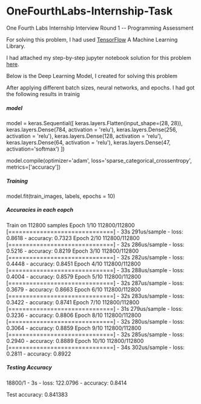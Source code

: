 # OneFourthLabs-Internship-Task
One Fourth Labs Internship Interview Round 1 -- Programming Assessment

For solving this problem, I had used [TensorFlow](https://www.tensorflow.org) A Machine Learning Library.

I had attached my step-by-step jupyter notebook solution for this problem [here](https://github.com/MALLI7622/OneFourthLabs-Internship-Task/blob/master/oflinterntask.ipynb). 

Below is the Deep Learning Model, I created for solving this problem

After applying different batch sizes, neural networks, and epochs. I had got the following results in trainig
##### model

model = keras.Sequential([
    keras.layers.Flatten(input_shape=(28, 28)),
    keras.layers.Dense(784, activation = 'relu'),
    keras.layers.Dense(256, activation = 'relu'),
    keras.layers.Dense(128, activation = 'relu'),
    keras.layers.Dense(64, activation = 'relu'),
    keras.layers.Dense(47, activation='softmax')
])

model.compile(optimizer='adam', 
              loss='sparse_categorical_crossentropy',
              metrics=['accuracy'])

##### Training


model.fit(train_images, labels, epochs = 10)

##### Accuracies in each eopch


Train on 112800 samples
Epoch 1/10
112800/112800 [==============================] - 33s 291us/sample - loss: 0.8618 - accuracy: 0.7323
Epoch 2/10
112800/112800 [==============================] - 32s 286us/sample - loss: 0.5216 - accuracy: 0.8219
Epoch 3/10
112800/112800 [==============================] - 32s 282us/sample - loss: 0.4448 - accuracy: 0.8451
Epoch 4/10
112800/112800 [==============================] - 33s 288us/sample - loss: 0.4004 - accuracy: 0.8579
Epoch 5/10
112800/112800 [==============================] - 32s 287us/sample - loss: 0.3679 - accuracy: 0.8663
Epoch 6/10
112800/112800 [==============================] - 32s 283us/sample - loss: 0.3422 - accuracy: 0.8741
Epoch 7/10
112800/112800 [==============================] - 31s 279us/sample - loss: 0.3236 - accuracy: 0.8806
Epoch 8/10
112800/112800 [==============================] - 32s 280us/sample - loss: 0.3064 - accuracy: 0.8859
Epoch 9/10
112800/112800 [==============================] - 32s 285us/sample - loss: 0.2940 - accuracy: 0.8889
Epoch 10/10
112800/112800 [==============================] - 34s 302us/sample - loss: 0.2811 - accuracy: 0.8922


##### Testing Accuracy

18800/1 - 3s - loss: 122.0796 - accuracy: 0.8414

Test accuracy: 0.841383





